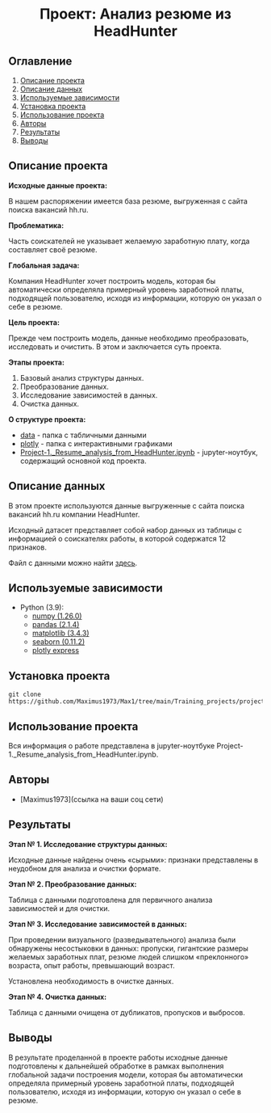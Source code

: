 
# <center> Проект: Анализ резюме из HeadHunter </center>
## Оглавление
1. [Описание проекта](#Описание-проекта)
2. [Описание данных](#Описание-данных)
3. [Используемые зависимости](#Используемые-зависимости)
4. [Установка проекта](#Установка-проекта)
5. [Использование проекта](#Использование-проекта)
6. [Авторы](#Авторы)
7. [Результаты](#Результаты)
8. [Выводы](#Выводы)

## Описание проекта

**Исходные данные проекта:**

В нашем распоряжении имеется база резюме, выгруженная с сайта поиска вакансий hh.ru.

**Проблематика:** 

Часть соискателей не указывает желаемую заработную плату, когда составляет своё резюме.

**Глобальная задача:**

Компания HeadHunter хочет построить модель, которая бы автоматически определяла примерный уровень заработной платы, подходящей пользователю, исходя из информации, которую он указал о себе в резюме.

**Цель проекта:**

Прежде чем построить модель, данные необходимо преобразовать, исследовать и очистить. В этом и заключается суть проекта.

**Этапы проекта:**
1. Базовый анализ структуры данных.
2. Преобразование данных.
3. Исследование зависимостей в данных.
4. Очистка данных.

**О структуре проекта:**
* [data](./data) - папка с табличными данными
* [plotly](./plotly) - папка с интерактивными графиками
* [Project-1._Resume_analysis_from_HeadHunter.ipynb](./Project-1._Resume_analysis_from_HeadHunter.ipynb) - jupyter-ноутбук, содержащий основной код проекта.


## Описание данных
В этом проекте используются данные выгруженные с сайта поиска вакансий hh.ru компании HeadHunter.

Исходный датасет представляет собой набор данных из таблицы с информацией о соискателях работы, в которой содержатся 12 признаков.

Файл с данными можно найти [здесь](https://drive.google.com/file/d/101wYg8VBjmc8_T4Qvj64DGkQ-LLeLOAx/view?usp=drive_link).

## Используемые зависимости
* Python (3.9):
    * [numpy (1.26.0)](https://numpy.org)
    * [pandas (2.1.4)](https://pandas.pydata.org)
    * [matplotlib (3.4.3)](https://matplotlib.org)
    * [seaborn (0.11.2)](https://seaborn.pydata.org)
    * [plotly express](https://plotly.com/python/plotly-express/)

## Установка проекта

```
git clone https://github.com/Maximus1973/Max1/tree/main/Training_projects/project_1
```

## Использование проекта
Вся информация о работе представлена в jupyter-ноутбуке Project-1._Resume_analysis_from_HeadHunter.ipynb.

## Авторы

* [Maximus1973](ссылка на ваши соц сети)

## Результаты

**Этап № 1. Исследование структуры данных:**

Исходные данные найдены очень «сырыми»: признаки представлены в неудобном для анализа и очистки формате.

**Этап № 2. Преобразование данных:**

Таблица с данными подготовлена для первичного анализа зависимостей и для очистки.

**Этап № 3. Исследование зависимостей в данных:**

При проведении визуального (разведывательного) анализа были обнаружены несостыковки в данных: пропуски, гигантские размеры желаемых заработных плат, резюме людей слишком «преклонного» возраста, опыт работы, превышающий возраст.

Установлена необходимость в очистке данных.

**Этап № 4. Очистка данных:**

Таблица с данными очищена от дубликатов, пропусков и выбросов.

## Выводы

В результате проделанной в проекте работы исходные данные подготовлены к дальнейшей обработке в рамках выполнения глобальной задачи построения модели, которая бы автоматически определяла примерный уровень заработной платы, подходящей пользователю, исходя из информации, которую он указал о себе в резюме.